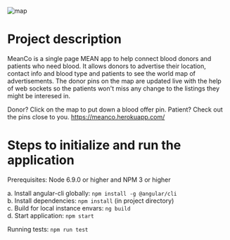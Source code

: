 ![map](http://i.imgur.com/8Am5wjY.png)
# Project description
MeanCo is a single page MEAN app to help connect blood donors and patients who need blood. It allows donors to advertise their location, contact info and blood type and patients to see the world map of advertisements. The donor pins on the map are updated live with the help of web sockets so the patients won't miss any change to the listings they might be interesed in.

Donor? Click on the map to put down a blood offer pin. Patient? Check out the pins close to you.
https://meanco.herokuapp.com/

# Steps to initialize and run the application

Prerequisites: Node 6.9.0 or higher and NPM 3 or higher

a. Install angular-cli globally: `npm install -g @angular/cli`  
b. Install dependencies: `npm install` (in project directory)  
c. Build for local instance envars: `ng build`   
d. Start application: `npm start`  

Running tests: `npm run test`
